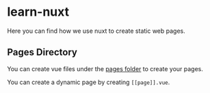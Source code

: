 # learn-nuxt

Here you can find how we use nuxt to create static web pages.

## Pages Directory

You can create vue files under the [pages folder](./.theme/pages/) to create your pages.

You can create a dynamic page by creating `[[page]].vue`.
